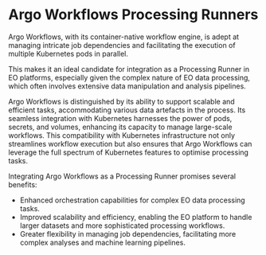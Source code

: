 # Argo Workflows Processing Runners

Argo Workflows, with its container-native workflow engine, is adept at managing intricate job dependencies and facilitating the execution of multiple Kubernetes pods in parallel. 

This makes it an ideal candidate for integration as a Processing Runner in EO platforms, especially given the complex nature of EO data processing, which often involves extensive data manipulation
and analysis pipelines.

Argo Workflows is distinguished by its ability to support scalable and efficient tasks, accommodating various data artefacts in the process. Its seamless integration with Kubernetes
harnesses the power of pods, secrets, and volumes, enhancing its capacity to manage large-scale workflows. This compatibility with Kubernetes infrastructure not only streamlines workflow execution but also ensures that Argo Workflows can leverage the full spectrum of Kubernetes features to optimise processing tasks. 

Integrating Argo Workflows as a Processing Runner promises several benefits:

- Enhanced orchestration capabilities for complex EO data processing tasks.
- Improved scalability and efficiency, enabling the EO platform to handle larger datasets and more sophisticated processing workflows.
- Greater flexibility in managing job dependencies, facilitating more complex analyses and machine learning pipelines.